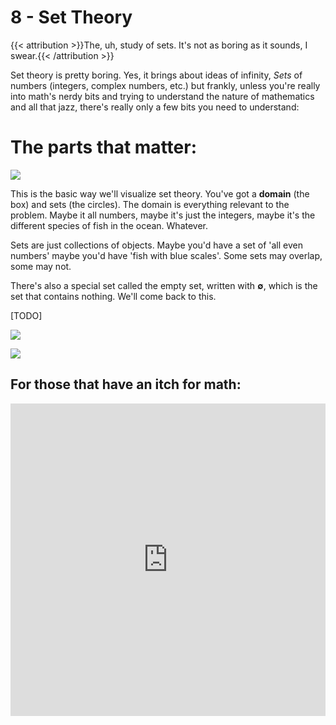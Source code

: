 # 8 - Set Theory

{{< attribution >}}The, uh, study of sets. It's not as boring as it sounds, I swear.{{< /attribution >}}

<script>
    document.getElementById("mathMenu").open = true;
</script>

Set theory is pretty boring. Yes, it brings about ideas of infinity, *Sets* of numbers (integers, complex numbers, etc.) but frankly, unless you're really into math's nerdy bits and trying to understand the nature of mathematics and all that jazz, there's really only a few bits you need to understand:

# The parts that matter:

![](/eng/base.svg)

This is the basic way we'll visualize set theory. You've got a **domain** (the box) and sets (the circles). The domain is everything relevant to the problem. Maybe it all numbers, maybe it's just the integers, maybe it's the different species of fish in the ocean. Whatever.

Sets are just collections of objects. Maybe you'd have a set of 'all even numbers' maybe you'd have 'fish with blue scales'. Some sets may overlap, some may not.

There's also a special set called the empty set, written with **∅**, which is the set that contains nothing. We'll come back to this.

[TODO]

![](/eng/intersection.svg)

![](/eng/difference.svg)

## For those that have an itch for math:



<iframe width="100%" height="500" src="https://www.youtube.com/embed/HeQX2HjkcNo" title="YouTube video player" frameborder="0" allow="accelerometer; autoplay; clipboard-write; encrypted-media; gyroscope; picture-in-picture" allowfullscreen></iframe>